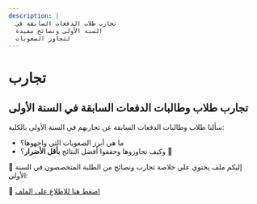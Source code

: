 ```yaml
---
description: |
  تجارب طلاب الدفعات السابقة في
  السنة الأولى ونصائح مفيدة
  لتجاوز الصعوبات
---
```


# تجارب

## تجارب طلاب وطالبات الدفعات السابقة في السنة الأولى

سألنا طلاب وطالبات الدفعات السابقة عن تجاربهم في السنة الأولى بالكلية:

- ما هي أبرز الصعوبات التي واجهوها؟
- وكيف تجاوزوها وحققوا أفضل النتائج **بأقل الأضرار**؟ 🦾

📄 إليكم ملف يحتوي على خلاصة تجارب ونصائح من الطلبة المتخصصون في السنة الأولى:

🔗 [اضغط هنا للاطلاع على الملف](https://drive.google.com/file/d/1QfUbaLcZ8wutjnmDA1zBRYtV_b0XN-49/view?usp=drivesdk)
